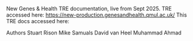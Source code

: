 New Genes & Health TRE documentation, live from Sept 2025.
TRE accessed here: https://new-production.genesandhealth.qmul.ac.uk/
This TRE docs accessed here: 

Authors
Stuart Rison
Mike Samuals
David van Heel
Muhammad Ahmad
